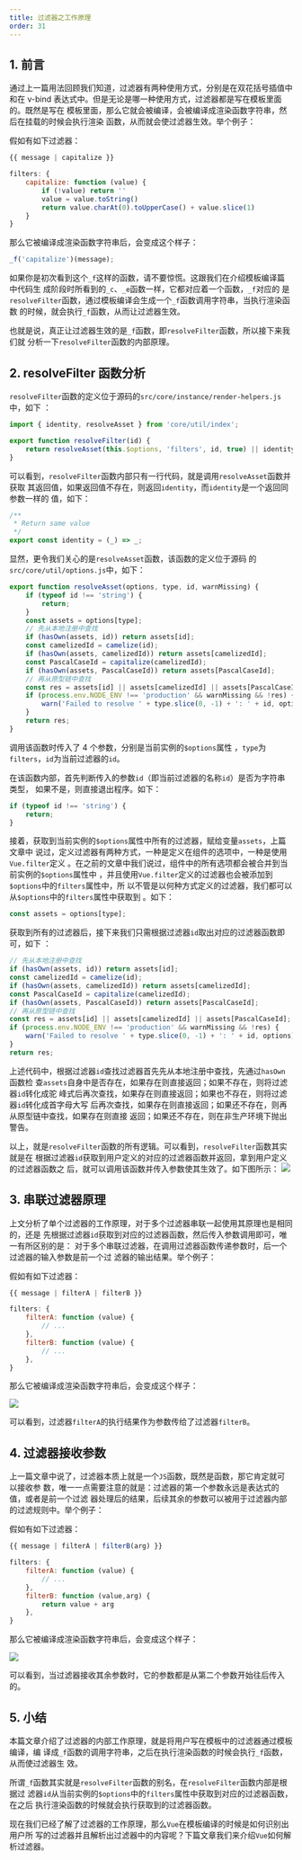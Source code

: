 ```yaml
---
title: 过滤器之工作原理
order: 31
---
```


## 1. 前言

通过上一篇用法回顾我们知道，过滤器有两种使用方式，分别是在双花括号插值中和在
v-bind 表达式中。但是无论是哪一种使用方式，过滤器都是写在模板里面的。既然是写在
模板里面，那么它就会被编译，会被编译成渲染函数字符串，然后在挂载的时候会执行渲染
函数，从而就会使过滤器生效。举个例子：

假如有如下过滤器：

```javascript
{{ message | capitalize }}

filters: {
    capitalize: function (value) {
        if (!value) return ''
        value = value.toString()
        return value.charAt(0).toUpperCase() + value.slice(1)
    }
}
```

那么它被编译成渲染函数字符串后，会变成这个样子：

```javascript
_f('capitalize')(message);
```

如果你是初次看到这个`_f`这样的函数，请不要惊慌。这跟我们在介绍模板编译篇中代码生
成阶段时所看到的`_c`、`_e`函数一样，它都对应着一个函数，`_f`对应的
是`resolveFilter`函数，通过模板编译会生成一个`_f`函数调用字符串，当执行渲染函数
的时候，就会执行`_f`函数，从而让过滤器生效。

也就是说，真正让过滤器生效的是`_f`函数，即`resolveFilter`函数，所以接下来我们就
分析一下`resolveFilter`函数的内部原理。

## 2. resolveFilter 函数分析

`resolveFilter`函数的定义位于源码的`src/core/instance/render-helpers.js`中，如下
：

```javascript
import { identity, resolveAsset } from 'core/util/index';

export function resolveFilter(id) {
	return resolveAsset(this.$options, 'filters', id, true) || identity;
}
```

可以看到，`resolveFilter`函数内部只有一行代码，就是调用`resolveAsset`函数并获取
其返回值，如果返回值不存在，则返回`identity`，而`identity`是一个返回同参数一样的
值，如下：

```javascript
/**
 * Return same value
 */
export const identity = (_) => _;
```

显然，更令我们关心的是`resolveAsset`函数，该函数的定义位于源码
的`src/core/util/options.js`中，如下：

```javascript
export function resolveAsset(options, type, id, warnMissing) {
	if (typeof id !== 'string') {
		return;
	}
	const assets = options[type];
	// 先从本地注册中查找
	if (hasOwn(assets, id)) return assets[id];
	const camelizedId = camelize(id);
	if (hasOwn(assets, camelizedId)) return assets[camelizedId];
	const PascalCaseId = capitalize(camelizedId);
	if (hasOwn(assets, PascalCaseId)) return assets[PascalCaseId];
	// 再从原型链中查找
	const res = assets[id] || assets[camelizedId] || assets[PascalCaseId];
	if (process.env.NODE_ENV !== 'production' && warnMissing && !res) {
		warn('Failed to resolve ' + type.slice(0, -1) + ': ' + id, options);
	}
	return res;
}
```

调用该函数时传入了 4 个参数，分别是当前实例的`$options`属性
，`type`为`filters`，`id`为当前过滤器的`id`。

在该函数内部，首先判断传入的参数`id`（即当前过滤器的名称`id`）是否为字符串类型，
如果不是，则直接退出程序。如下：

```javascript
if (typeof id !== 'string') {
	return;
}
```

接着，获取到当前实例的`$options`属性中所有的过滤器，赋给变量`assets`，上篇文章中
说过，定义过滤器有两种方式，一种是定义在组件的选项中，一种是使用`Vue.filter`定义
。在之前的文章中我们说过，组件中的所有选项都会被合并到当前实例的`$options`属性中
，并且使用`Vue.filter`定义的过滤器也会被添加到`$options`中的`filters`属性中，所
以不管是以何种方式定义的过滤器，我们都可以从`$options`中的`filters`属性中获取到
。如下：

```javascript
const assets = options[type];
```

获取到所有的过滤器后，接下来我们只需根据过滤器`id`取出对应的过滤器函数即可，如下
：

```javascript
// 先从本地注册中查找
if (hasOwn(assets, id)) return assets[id];
const camelizedId = camelize(id);
if (hasOwn(assets, camelizedId)) return assets[camelizedId];
const PascalCaseId = capitalize(camelizedId);
if (hasOwn(assets, PascalCaseId)) return assets[PascalCaseId];
// 再从原型链中查找
const res = assets[id] || assets[camelizedId] || assets[PascalCaseId];
if (process.env.NODE_ENV !== 'production' && warnMissing && !res) {
	warn('Failed to resolve ' + type.slice(0, -1) + ': ' + id, options);
}
return res;
```

上述代码中，根据过滤器`id`查找过滤器首先先从本地注册中查找，先通过`hasOwn`函数检
查`assets`自身中是否存在，如果存在则直接返回；如果不存在，则将过滤器`id`转化成驼
峰式后再次查找，如果存在则直接返回；如果也不存在，则将过滤器`id`转化成首字母大写
后再次查找，如果存在则直接返回；如果还不存在，则再从原型链中查找，如果存在则直接
返回；如果还不存在，则在非生产环境下抛出警告。

以上，就是`resolveFilter`函数的所有逻辑。可以看到，`resolveFilter`函数其实就是在
根据过滤器`id`获取到用户定义的对应的过滤器函数并返回，拿到用户定义的过滤器函数之
后，就可以调用该函数并传入参数使其生效了。如下图所示：
![](https://leexiaop.github.io/statics/ibadgers/code/vue2/filter_1.jpg)

## 3. 串联过滤器原理

上文分析了单个过滤器的工作原理，对于多个过滤器串联一起使用其原理也是相同的，还是
先根据过滤器`id`获取到对应的过滤器函数，然后传入参数调用即可，唯一有所区别的是：
对于多个串联过滤器，在调用过滤器函数传递参数时，后一个过滤器的输入参数是前一个过
滤器的输出结果。举个例子：

假如有如下过滤器：

```javascript
{{ message | filterA | filterB }}

filters: {
    filterA: function (value) {
        // ...
    },
    filterB: function (value) {
        // ...
    },
}
```

那么它被编译成渲染函数字符串后，会变成这个样子：

![](https://leexiaop.github.io/statics/ibadgers/code/vue2/filter_2.jpg)

可以看到，过滤器`filterA`的执行结果作为参数传给了过滤器`filterB`。

## 4. 过滤器接收参数

上一篇文章中说了，过滤器本质上就是一个`JS`函数，既然是函数，那它肯定就可以接收参
数，唯一一点需要注意的就是：过滤器的第一个参数永远是表达式的值，或者是前一个过滤
器处理后的结果，后续其余的参数可以被用于过滤器内部的过滤规则中。举个例子：

假如有如下过滤器：

```javascript
{{ message | filterA | filterB(arg) }}

filters: {
    filterA: function (value) {
        // ...
    },
    filterB: function (value,arg) {
        return value + arg
    },
}
```

那么它被编译成渲染函数字符串后，会变成这个样子：

![](https://leexiaop.github.io/statics/ibadgers/code/vue2/filter_3.jpg)

可以看到，当过滤器接收其余参数时，它的参数都是从第二个参数开始往后传入的。

## 5. 小结

本篇文章介绍了过滤器的内部工作原理，就是将用户写在模板中的过滤器通过模板编译，编
译成`_f`函数的调用字符串，之后在执行渲染函数的时候会执行`_f`函数，从而使过滤器生
效。

所谓`_f`函数其实就是`resolveFilter`函数的别名，在`resolveFilter`函数内部是根据过
滤器`id`从当前实例的`$options`中的`filters`属性中获取到对应的过滤器函数，在之后
执行渲染函数的时候就会执行获取到的过滤器函数。

现在我们已经了解了过滤器的工作原理，那么`Vue`在模板编译的时候是如何识别出用户所
写的过滤器并且解析出过滤器中的内容呢？下篇文章我们来介绍`Vue`如何解析过滤器。
